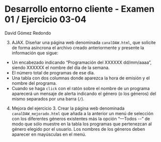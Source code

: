 # Desarrollo entorno cliente - Examen 01 / Ejercicio 03-04

David Gómez Redondo

3. AJAX. Diseñar una página web denominada `canalDAW.html`, que solicite de forma asíncrona el archivo creado 
anteriormente y presente la información que sigue:
- Un encabezado indicando “Programación del XXXXXX dd/mm/aaaa”, siendo XXXXXX el nombre del día de la 
semana.
- El número total de programas de ese día.
- Una tabla con dos columnas donde aparezca la hora de emisión y el nombre del programa.
- Cuando se haga `click` con el ratón sobre el nombre de un programa aparecerá un mensaje de alerta indicando el género (o los géneros) del mismo separados por una barra (`/`).

4. Mejora del ejercicio 3. Crear la página web denominada `canalDAW_mejorado.html` que añada a la anterior un menú de  selección con los diferentes géneros existentes más la opción “—Todos --” de modo que sólo muestre en la tabla los  programas que pertenezcan al género elegido por el usuario. Los nombres de los géneros deben aparecer en mayúsculas en el menú.
